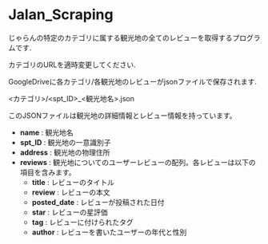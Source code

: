 # Jalan_Scraping

じゃらんの特定のカテゴリに属する観光地の全てのレビューを取得するプログラムです.

カテゴリのURLを適時変更してください.

GoogleDriveに各カテゴリ/各観光地のレビューがjsonファイルで保存されます.

<カテゴリ>/<spt_ID>_<観光地名>.json

このJSONファイルは観光地の詳細情報とレビュー情報を持っています。

- **name** : 観光地名
- **spt_ID** : 観光地の一意識別子
- **address** : 観光地の物理住所
- **reviews** : 観光地についてのユーザーレビューの配列。各レビューは以下の項目を含みます。
  - **title** : レビューのタイトル
  - **review** : レビューの本文
  - **posted_date** : レビューが投稿された日付
  - **star** : レビューの星評価
  - **tag** : レビューに付けられたタグ
  - **author** : レビューを書いたユーザーの年代と性別
